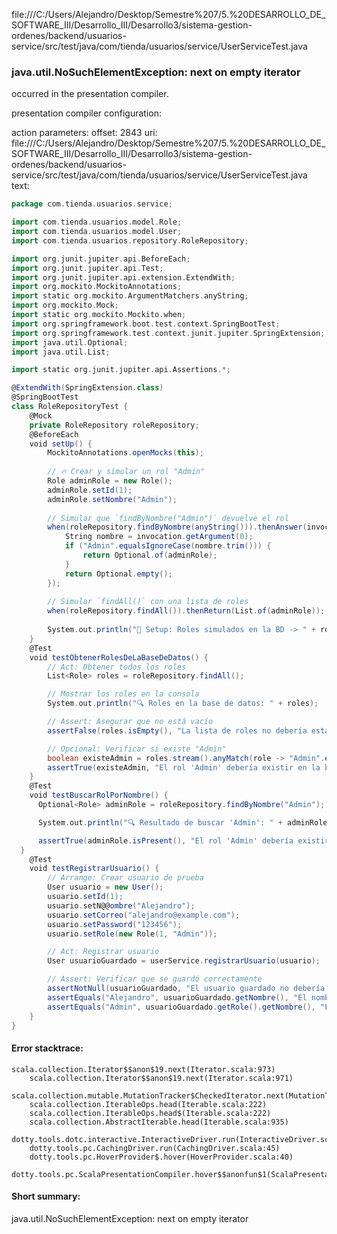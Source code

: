 file:///C:/Users/Alejandro/Desktop/Semestre%207/5.%20DESARROLLO_DE_SOFTWARE_III/Desarrollo_III/Desarrollo3/sistema-gestion-ordenes/backend/usuarios-service/src/test/java/com/tienda/usuarios/service/UserServiceTest.java
### java.util.NoSuchElementException: next on empty iterator

occurred in the presentation compiler.

presentation compiler configuration:


action parameters:
offset: 2843
uri: file:///C:/Users/Alejandro/Desktop/Semestre%207/5.%20DESARROLLO_DE_SOFTWARE_III/Desarrollo_III/Desarrollo3/sistema-gestion-ordenes/backend/usuarios-service/src/test/java/com/tienda/usuarios/service/UserServiceTest.java
text:
```scala
package com.tienda.usuarios.service;

import com.tienda.usuarios.model.Role;
import com.tienda.usuarios.model.User;
import com.tienda.usuarios.repository.RoleRepository;

import org.junit.jupiter.api.BeforeEach;
import org.junit.jupiter.api.Test;
import org.junit.jupiter.api.extension.ExtendWith;
import org.mockito.MockitoAnnotations;
import static org.mockito.ArgumentMatchers.anyString;
import org.mockito.Mock;
import static org.mockito.Mockito.when;
import org.springframework.boot.test.context.SpringBootTest;
import org.springframework.test.context.junit.jupiter.SpringExtension;
import java.util.Optional;
import java.util.List;

import static org.junit.jupiter.api.Assertions.*;

@ExtendWith(SpringExtension.class)
@SpringBootTest
class RoleRepositoryTest {
    @Mock
    private RoleRepository roleRepository;
    @BeforeEach
    void setUp() {
        MockitoAnnotations.openMocks(this);
    
        // 🔥 Crear y simular un rol "Admin"
        Role adminRole = new Role();
        adminRole.setId(1);
        adminRole.setNombre("Admin");
    
        // Simular que `findByNombre("Admin")` devuelve el rol
        when(roleRepository.findByNombre(anyString())).thenAnswer(invocation -> {
            String nombre = invocation.getArgument(0);
            if ("Admin".equalsIgnoreCase(nombre.trim())) {
                return Optional.of(adminRole);
            }
            return Optional.empty();
        });
    
        // Simular `findAll()` con una lista de roles
        when(roleRepository.findAll()).thenReturn(List.of(adminRole));
    
        System.out.println("📌 Setup: Roles simulados en la BD -> " + roleRepository.findAll());
    }
    @Test
    void testObtenerRolesDeLaBaseDeDatos() {
        // Act: Obtener todos los roles
        List<Role> roles = roleRepository.findAll();

        // Mostrar los roles en la consola
        System.out.println("🔍 Roles en la base de datos: " + roles);

        // Assert: Asegurar que no está vacío
        assertFalse(roles.isEmpty(), "La lista de roles no debería estar vacía");

        // Opcional: Verificar si existe "Admin"
        boolean existeAdmin = roles.stream().anyMatch(role -> "Admin".equalsIgnoreCase(role.getNombre()));
        assertTrue(existeAdmin, "El rol 'Admin' debería existir en la base de datos");
    }
    @Test
    void testBuscarRolPorNombre() {
      Optional<Role> adminRole = roleRepository.findByNombre("Admin");

      System.out.println("🔍 Resultado de buscar 'Admin': " + adminRole);

      assertTrue(adminRole.isPresent(), "El rol 'Admin' debería existir en la base de datos");
  }
    @Test
    void testRegistrarUsuario() {
        // Arrange: Crear usuario de prueba
        User usuario = new User();
        usuario.setId(1);
        usuario.setN@@ombre("Alejandro");
        usuario.setCorreo("alejandro@example.com");
        usuario.setPassword("123456");
        usuario.setRole(new Role(1, "Admin"));

        // Act: Registrar usuario
        User usuarioGuardado = userService.registrarUsuario(usuario);

        // Assert: Verificar que se guardó correctamente
        assertNotNull(usuarioGuardado, "El usuario guardado no debería ser null");
        assertEquals("Alejandro", usuarioGuardado.getNombre(), "El nombre del usuario no coincide");
        assertEquals("Admin", usuarioGuardado.getRole().getNombre(), "El rol del usuario no es 'Admin'");
    }
}

```



#### Error stacktrace:

```
scala.collection.Iterator$$anon$19.next(Iterator.scala:973)
	scala.collection.Iterator$$anon$19.next(Iterator.scala:971)
	scala.collection.mutable.MutationTracker$CheckedIterator.next(MutationTracker.scala:76)
	scala.collection.IterableOps.head(Iterable.scala:222)
	scala.collection.IterableOps.head$(Iterable.scala:222)
	scala.collection.AbstractIterable.head(Iterable.scala:935)
	dotty.tools.dotc.interactive.InteractiveDriver.run(InteractiveDriver.scala:164)
	dotty.tools.pc.CachingDriver.run(CachingDriver.scala:45)
	dotty.tools.pc.HoverProvider$.hover(HoverProvider.scala:40)
	dotty.tools.pc.ScalaPresentationCompiler.hover$$anonfun$1(ScalaPresentationCompiler.scala:389)
```
#### Short summary: 

java.util.NoSuchElementException: next on empty iterator
